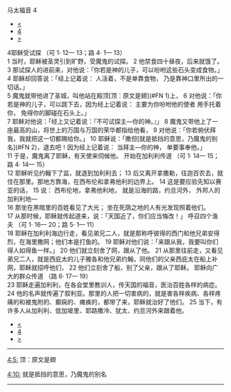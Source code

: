 ﻿





 马太福音 4




* [<](bible/MAT03.md)
* [4](bible/MAT.md)
* [>](bible/MAT05.md)



 
4耶稣受试探 （可 1· 12— 13；路 4· 1— 13）  
1 当时，耶稣被圣灵引到旷野，受魔鬼的试探。 
2 他禁食四十昼夜，后来就饿了。 
3 那试探人的进前来，对他说：「你若是神的儿子，可以吩咐这些石头变成食物。」 
4 耶稣却回答说：「经上记着说： 人活着，不是单靠食物， 乃是靠神口里所出的一切话。」  
5 魔鬼就带他进了圣城，叫他站在殿顶[顶：原文是翅](#FN 1)上， 
6 对他说：「你若是神的儿子，可以跳下去，因为经上记着说： 主要为你吩咐他的使者 用手托着你， 免得你的脚碰在石头上。」  
7 耶稣对他说：「经上又记着说：『不可试探主—你的神。』」 
8 魔鬼又带他上了一座最高的山，将世上的万国与万国的荣华都指给他看， 
9 对他说：「你若俯伏拜我，我就把这一切都赐给你。」 
10 耶稣说：「撒但[就是抵挡的意思，乃魔鬼的别名](#FN 2)，退去吧！因为经上记着说： 当拜主—你的神， 单要事奉他。」  
11 于是，魔鬼离了耶稣，有天使来伺候他。 开始在加利利传道 （可 1· 14— 15；路 4· 14— 15）  
12 耶稣听见约翰下了监，就退到加利利去； 
13 后又离开拿撒勒，往迦百农去，就住在那里。那地方靠海，在西布伦和拿弗他利的边界上。 
14 这是要应验先知以赛亚的话， 
15 说： 西布伦地，拿弗他利地， 就是沿海的路，约旦河外， 外邦人的加利利地—  
16 那坐在黑暗里的百姓看见了大光； 坐在死荫之地的人有光发现照着他们。  
17 从那时候，耶稣就传起道来，说：「天国近了，你们应当悔改！」 呼召四个渔夫 （可 1· 16— 20；路 5· 1— 11）  
18 耶稣在加利利海边行走，看见弟兄二人，就是那称呼彼得的西门和他兄弟安得烈，在海里撒网；他们本是打鱼的。 
19 耶稣对他们说：「来跟从我，我要叫你们得人如得鱼一样。」 
20 他们就立刻舍了网，跟从了他。 
21 从那里往前走，又看见弟兄二人，就是西庇太的儿子雅各和他兄弟约翰，同他们的父亲西庇太在船上补网，耶稣就招呼他们， 
22 他们立刻舍了船，别了父亲，跟从了耶稣。 耶稣向广大的群众传道 （路 6· 17— 19）  
23 耶稣走遍加利利，在各会堂里教训人，传天国的福音，医治百姓各样的病症。 
24 他的名声就传遍了叙利亚。那里的人把一切害病的，就是害各样疾病、各样疼痛的和被鬼附的、癫痫的、瘫痪的，都带了来，耶稣就治好了他们。 
25 当下，有许多人从加利利、低加坡里、耶路撒冷、犹太、约旦河外来跟着他。 
* [<](bible/MAT03.md)
* [4](bible/MAT.md)
* [>](bible/MAT05.md)





---


[4:5:](#V5)
顶：原文是翅


[4:10:](#V10)
就是抵挡的意思，乃魔鬼的别名




---









